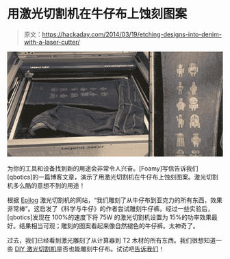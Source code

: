 # 用激光切割机在牛仔布上蚀刻图案

> 原文：<https://hackaday.com/2014/03/19/etching-designs-into-denim-with-a-laser-cutter/>

![JeansEtchLaser](img/74b6c90ae2b2242a5dcdbfe512e7669f.png)

为你的工具和设备找到新的用途会非常令人兴奋。[Foamy]写信告诉我们[qbotics]的一篇博客文章，演示了用激光切割机在牛仔布上蚀刻图案。激光切割机多么酷的意想不到的用途！

根据 [Epilog](http://www.epiloglaser.com/) 激光切割机的网站，“我们雕刻了从牛仔布到亚克力的所有东西，效果非常棒”。这启发了《科学与牛仔》的作者尝试雕刻牛仔裤。经过一些实验后，[qbotics]发现在 100%的速度下将 75W 的激光切割机设置为 15%的功率效果最好。结果相当可观；雕刻的图案看起来像自然褪色的牛仔裤。太神奇了。

过去，我们已经看到激光雕刻了从计算器到 T2 木材的所有东西。我们很想知道一些 [DIY 激光切割机](http://hackaday.com/2014/03/16/a-3-axis-paper-cutting-mini-laser/)是否也能雕刻牛仔布。试试吧[告诉我们](http://hackaday.com/contact-hack-a-day/)！